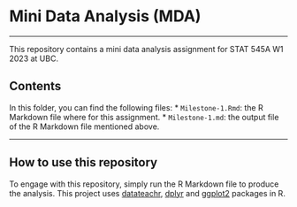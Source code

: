 # Mini Data Analysis (MDA)

------------------------------------------------------------------------

This repository contains a mini data analysis assignment for STAT 545A W1 2023 at UBC.

## Contents

In this folder, you can find the following files: \* `Milestone-1.Rmd`: the R Markdown file where for this assignment. \* `Milestone-1.md`: the output file of the R Markdown file mentioned above.

------------------------------------------------------------------------

## How to use this repository

To engage with this repository, simply run the R Markdown file to produce the analysis. This project uses [datateachr](https://github.com/UBC-MDS/datateachr), [dplyr](https://dplyr.tidyverse.org/) and [ggplot2](https://ggplot2.tidyverse.org/) packages in R.
